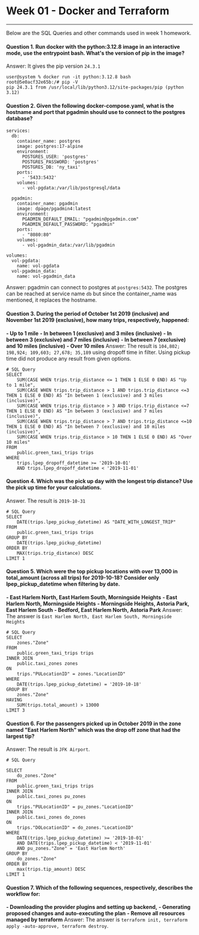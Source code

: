 # Week 01 - Docker and Terraform
---
Below are the SQL Queries and other commands used in week 1 homework.

#### Question 1. Run docker with the python:3.12.8 image in an interactive mode, use the entrypoint bash. What's the version of pip in the image?
Answer: It gives the pip version `24.3.1`
```
user@system % docker run -it python:3.12.8 bash
root@5e0acf32e65b:/# pip -V
pip 24.3.1 from /usr/local/lib/python3.12/site-packages/pip (python 3.12)
```

#### Question 2. Given the following docker-compose.yaml, what is the hostname and port that pgadmin should use to connect to the postgres database?
```
services:
  db:
    container_name: postgres
    image: postgres:17-alpine
    environment:
      POSTGRES_USER: 'postgres'
      POSTGRES_PASSWORD: 'postgres'
      POSTGRES_DB: 'ny_taxi'
    ports:
      - '5433:5432'
    volumes:
      - vol-pgdata:/var/lib/postgresql/data

  pgadmin:
    container_name: pgadmin
    image: dpage/pgadmin4:latest
    environment:
      PGADMIN_DEFAULT_EMAIL: "pgadmin@pgadmin.com"
      PGADMIN_DEFAULT_PASSWORD: "pgadmin"
    ports:
      - "8080:80"
    volumes:
      - vol-pgadmin_data:/var/lib/pgadmin  

volumes:
  vol-pgdata:
    name: vol-pgdata
  vol-pgadmin_data:
    name: vol-pgadmin_data
```
Answer: pgadmin can connect to postgres at `postgres:5432`. The postgres can be reached at service name `db` but since the container_name was mentioned, it replaces the hostname.

#### Question 3. During the period of October 1st 2019 (inclusive) and November 1st 2019 (exclusive), how many trips, respectively, happened:
**- Up to 1 mile**
**- In between 1 (exclusive) and 3 miles (inclusive)**
**- In between 3 (exclusive) and 7 miles (inclusive)**
**- In between 7 (exclusive) and 10 miles (inclusive)**
**- Over 10 miles**
Answer: The result is `104,802; 198,924; 109,603; 27,678; 35,189` using dropoff time in filter. Using pickup time did not produce any result from given options.
```
# SQL Query
SELECT
	SUM(CASE WHEN trips.trip_distance <= 1 THEN 1 ELSE 0 END) AS "Up to 1 mile",
	SUM(CASE WHEN trips.trip_distance > 1 AND trips.trip_distance <=3 THEN 1 ELSE 0 END) AS "In between 1 (exclusive) and 3 miles (inclusive)",
	SUM(CASE WHEN trips.trip_distance > 3 AND trips.trip_distance <=7 THEN 1 ELSE 0 END) AS "In between 3 (exclusive) and 7 miles (inclusive)",
	SUM(CASE WHEN trips.trip_distance > 7 AND trips.trip_distance <=10 THEN 1 ELSE 0 END) AS "In between 7 (exclusive) and 10 miles (inclusive)",
	SUM(CASE WHEN trips.trip_distance > 10 THEN 1 ELSE 0 END) AS "Over 10 miles"
FROM
	public.green_taxi_trips trips
WHERE
	trips.lpep_dropoff_datetime >= '2019-10-01'
	AND trips.lpep_dropoff_datetime < '2019-11-01'
```

#### Question 4. Which was the pick up day with the longest trip distance? Use the pick up time for your calculations.
Answer. The result is `2019-10-31`
```
# SQL Query
SELECT
	DATE(trips.lpep_pickup_datetime) AS "DATE_WITH_LONGEST_TRIP"
FROM
	public.green_taxi_trips trips
GROUP BY
	DATE(trips.lpep_pickup_datetime)
ORDER BY
	MAX(trips.trip_distance) DESC
LIMIT 1
```

#### Question 5. Which were the top pickup locations with over 13,000 in total_amount (across all trips) for 2019-10-18? Consider only lpep_pickup_datetime when filtering by date.
**- East Harlem North, East Harlem South, Morningside Heights**
**- East Harlem North, Morningside Heights**
**- Morningside Heights, Astoria Park, East Harlem South**
**- Bedford, East Harlem North, Astoria Park**
Answer: The answer is `East Harlem North, East Harlem South, Morningside Heights`
```
# SQL Query
SELECT
	zones."Zone"
FROM
	public.green_taxi_trips trips
INNER JOIN 
	public.taxi_zones zones
ON
	trips."PULocationID" = zones."LocationID"
WHERE
	DATE(trips.lpep_pickup_datetime) = '2019-10-18'
GROUP BY
	zones."Zone"
HAVING
	SUM(trips.total_amount) > 13000
LIMIT 3
```

#### Question 6. For the passengers picked up in October 2019 in the zone named "East Harlem North" which was the drop off zone that had the largest tip?
Answer: The result is `JFK Airport`.
```
# SQL Query

SELECT
	do_zones."Zone"
FROM
	public.green_taxi_trips trips
INNER JOIN 
	public.taxi_zones pu_zones
ON
	trips."PULocationID" = pu_zones."LocationID"
INNER JOIN 
	public.taxi_zones do_zones
ON
	trips."DOLocationID" = do_zones."LocationID"
WHERE
	DATE(trips.lpep_pickup_datetime) >= '2019-10-01'
	AND DATE(trips.lpep_pickup_datetime) < '2019-11-01'
	AND pu_zones."Zone" = 'East Harlem North'
GROUP BY
	do_zones."Zone"
ORDER BY
	max(trips.tip_amount) DESC
LIMIT 1
```

#### Question 7. Which of the following sequences, respectively, describes the workflow for:
**- Downloading the provider plugins and setting up backend,**
**- Generating proposed changes and auto-executing the plan**
**- Remove all resources managed by terraform**
Answer: The answer is `terraform init, terraform apply -auto-approve, terraform destroy`.